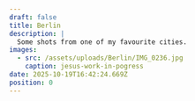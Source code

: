 ```yaml
---
draft: false
title: Berlin
description: |
  Some shots from one of my favourite cities.
images:
  - src: /assets/uploads/Berlin/IMG_0236.jpg
    caption: jesus-work-in-pogress
date: 2025-10-19T16:42:24.669Z
position: 0
---
```


